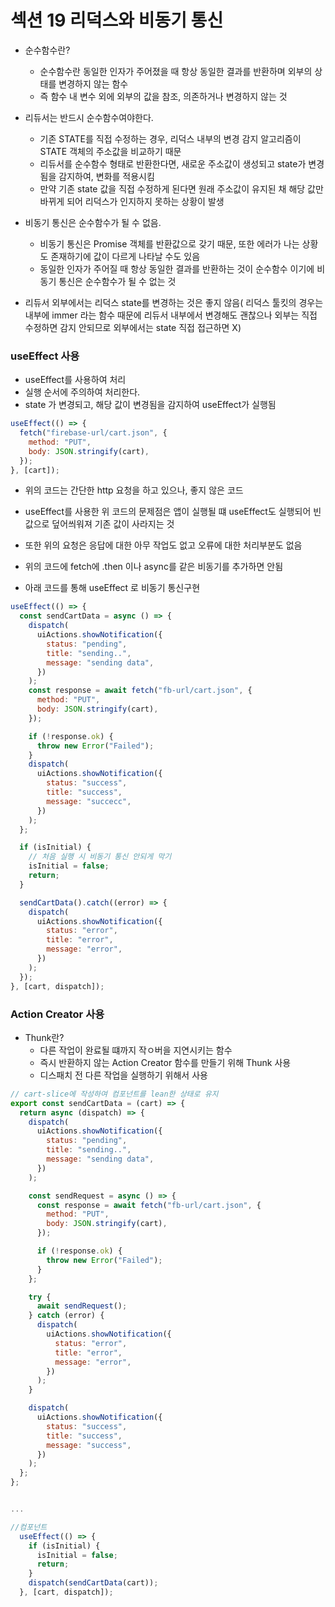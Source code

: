 # 섹션 19 리덕스와 비동기 통신

- 순수함수란?

  - 순수함수란 동일한 인자가 주어졌을 때 항상 동일한 결과를 반환하며 외부의 상태를 변경하지 않는 함수
  - 즉 함수 내 변수 외에 외부의 값을 참조, 의존하거나 변경하지 않는 것

- 리듀서는 반드시 순수함수여야한다.

  - 기존 STATE를 직접 수정하는 경우, 리덕스 내부의 변경 감지 알고리즘이 STATE 객체의 주소값을 비교하기 때문
  - 리듀서를 순수함수 형태로 반환한다면, 새로운 주소값이 생성되고 state가 변경됨을 감지하여, 변화를 적용시킴
  - 만약 기존 state 값을 직접 수정하게 된다면 원래 주소값이 유지된 채 해당 값만 바뀌게 되어 리덕스가 인지하지 못하는 상황이 발생

- 비동기 통신은 순수함수가 될 수 없음.

  - 비동기 통신은 Promise 객체를 반환값으로 갖기 때문, 또한 에러가 나는 상황도 존재하기에 값이 다르게 나타날 수도 있음
  - 동일한 인자가 주어질 때 항상 동일한 결과를 반환하는 것이 순수함수 이기에 비동기 통신은 순수함수가 될 수 없는 것

- 리듀서 외부에서는 리덕스 state를 변경하는 것은 좋지 않음( 리덕스 툴킷의 경우는 내부에 immer 라는 함수 때문에 리듀서 내부에서 변경해도 괜찮으나 외부는 직접 수정하면 감지 안되므로 외부에서는 state 직접 접근하면 X)

### useEffect 사용

- useEffect를 사용하여 처리
- 실행 순서에 주의하여 처리한다.
- state 가 변경되고, 해당 값이 변경됨을 감지하여 useEffect가 실행됨

```javascript
useEffect(() => {
  fetch("firebase-url/cart.json", {
    method: "PUT",
    body: JSON.stringify(cart),
  });
}, [cart]);
```

- 위의 코드는 간단한 http 요청을 하고 있으나, 좋지 않은 코드
- useEffect를 사용한 위 코드의 문제점은 앱이 실행될 떄 useEffect도 실행되어 빈 값으로 덮어씌워져 기존 값이 사라지는 것
- 또한 위의 요청은 응답에 대한 아무 작업도 없고 오류에 대한 처리부분도 없음
- 위의 코드에 fetch에 .then 이나 async를 같은 비동기를 추가하면 안됨

- 아래 코드를 통해 useEffect 로 비동기 통신구현

```javascript
useEffect(() => {
  const sendCartData = async () => {
    dispatch(
      uiActions.showNotification({
        status: "pending",
        title: "sending..",
        message: "sending data",
      })
    );
    const response = await fetch("fb-url/cart.json", {
      method: "PUT",
      body: JSON.stringify(cart),
    });

    if (!response.ok) {
      throw new Error("Failed");
    }
    dispatch(
      uiActions.showNotification({
        status: "success",
        title: "success",
        message: "succecc",
      })
    );
  };

  if (isInitial) {
    // 처음 실행 시 비동기 통신 안되게 막기
    isInitial = false;
    return;
  }

  sendCartData().catch((error) => {
    dispatch(
      uiActions.showNotification({
        status: "error",
        title: "error",
        message: "error",
      })
    );
  });
}, [cart, dispatch]);
```

### Action Creator 사용

- Thunk란?
  - 다른 작업이 완료될 떄까지 작ㅇ버을 지연시키는 함수
  - 즉시 반환하지 않는 Action Creator 함수를 만들기 위해 Thunk 사용
  - 디스패치 전 다른 작업을 실행하기 위해서 사용

```javascript
// cart-slice에 작성하여 컴포넌트를 lean한 상태로 유지
export const sendCartData = (cart) => {
  return async (dispatch) => {
    dispatch(
      uiActions.showNotification({
        status: "pending",
        title: "sending..",
        message: "sending data",
      })
    );

    const sendRequest = async () => {
      const response = await fetch("fb-url/cart.json", {
        method: "PUT",
        body: JSON.stringify(cart),
      });

      if (!response.ok) {
        throw new Error("Failed");
      }
    };

    try {
      await sendRequest();
    } catch (error) {
      dispatch(
        uiActions.showNotification({
          status: "error",
          title: "error",
          message: "error",
        })
      );
    }

    dispatch(
      uiActions.showNotification({
        status: "success",
        title: "success",
        message: "success",
      })
    );
  };
};


...

//컴포넌트
  useEffect(() => {
    if (isInitial) {
      isInitial = false;
      return;
    }
    dispatch(sendCartData(cart));
  }, [cart, dispatch]);


```
